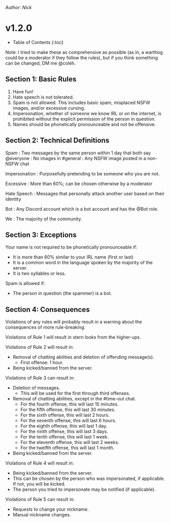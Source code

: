 *Author: Nick*

# v1.2.0

* Table of Contents
{:toc}

Note: I tried to make these as comprehensive as possible (as in, a warthog could be a moderator if they follow the rules), but if you think something can be changed, DM me @coleh.

## Section 1: Basic Rules
    
1.  Have fun!
2.  Hate speech is not tolerated.
3.  Spam is not allowed. This includes basic spam, misplaced NSFW images, and/or excessive cursing.
4.  Impersonation, whether of someone we know IRL or on the internet, is prohibited without the explicit permission of the person in question.
5.  Names should be phonetically pronounceable and not be offensive.

## Section 2: Technical Definitions
    
Spam
: Two messages by the same person within 1 day that both say @everyone
: No images in #general
: Any NSFW image posted in a non-NSFW chat

Impersonation
: Purposefully pretending to be someone who you are not.

Excessive
: More than 60%; can be chosen otherwise by a moderator

Hate Speech
: Messages that personally attack another user based on their identity

Bot
: Any Discord account which is a bot account and has the @Bot role. 

We
: The majority of the community.
    
## Section 3: Exceptions
    
Your name is not required to be phonetically pronounceable if:

*   It is more than 60% similar to your IRL name (first or last)
*   It is a common word in the language spoken by the majority of the server.
*   It is two syllables or less.

Spam is allowed if:

*   The person in question (the spammer) is a bot.

## Section 4: Consequences
    
Violations of any rules will probably result in a warning about the consequences of more rule-breaking.

Violations of Rule 1 will result in stern looks from the higher-ups.

Violations of Rule 2 will result in:

*   Removal of chatting abilities and deletion of offending message(s).
    *   First offense: 1 hour.
*   Being kicked/banned from the server.

Violations of Rule 3 can result in:

*   Deletion of messages.
    *   This will be used for the first through third offenses.
*   Removal of chatting abilities, except in the #time-out chat.
    *   For the fourth offense, this will last 15 minutes.
    *   For the fifth offense, this will last 30 minutes.
    *   For the sixth offense, this will last 2 hours.
    *   For the seventh offense, this will last 6 hours.
    *   For the eighth offense, this will last 1 day.
    *   For the ninth offense, this will last 3 days.
    *   For the tenth offense, this will last 1 week.
    *   For the eleventh offense, this will last 2 weeks.
    *   For the twelfth offense, this will last 1 month.
*   Being kicked/banned from the server.

Violations of Rule 4 will result in:

*   Being kicked/banned from the server.
*   This can be chosen by the person who was impersonated, if applicable. If not, you will be kicked.
*   The person you tried to impersonate may be notified (if applicable).

Violations of Rule 5 can result in:

*   Requests to change your nickname.
*   Manual nickname changes.